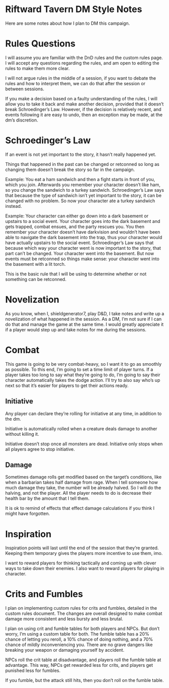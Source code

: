 # Riftward Tavern DM Style Notes

Here are some notes about how I plan to DM this campaign.

# Rules Questions

I will assume you are familiar with the DnD rules and the custom rules page. I will accept any questions regarding the rules, and am open to editing the rules to make them more clear.

I will not argue rules in the middle of a session, if you want to debate the rules and how to interpret them, we can do that after the session or between sessions.

If you make a decision based on a faulty understanding of the rules, I will allow you to take it back and make another decision, provided that it doesn’t break Schroedinger’s Law. However, if the decision is relatively recent, and events following it are easy to undo, then an exception may be made, at the dm’s discretion.

# Schroedinger’s Law

If an event is not yet important to the story, it hasn’t really happened yet.

Things that happened in the past can be changed or retconned so long as changing them doesn’t break the story so far in the campaign.

Example: You eat a ham sandwich and then a fight starts in front of you, which you join. Afterwards you remember your character doesn’t like ham, so you change the sandwich to a turkey sandwich. Schroedinger’s Law says that because the type of sandwich isn’t yet important to the story, it can be changed with no problem. So now your character ate a turkey sandwich instead.

Example: Your character can either go down into a dark basement or upstairs to a social event. Your character goes into the dark basement and gets trapped, combat ensues, and the party rescues you. You then remember your character doesn’t have darkvision and wouldn’t have been able to navigate the dark basement into the trap, thus your character would have actually upstairs to the social event. Schroedinger’s Law says that because which way your character went is now important to the story, that part can’t be changed. Your character went into the basement. But now events must be retconned so things make sense: your character went into the basement with a lit torch.

This is the basic rule that I will be using to determine whether or not something can be retconned.

# Novelization

As you know, when I, shieldgenerator7, play D&D, I take notes and write up a novelization of what happened in the session. As a DM, I’m not sure if I can do that and manage the game at the same time. I would greatly appreciate it if a player would step up and take notes for me during the sessions.

# Combat

This game is going to be very combat-heavy, so I want it to go as smoothly as possible. To this end, I’m going to set a time limit of player turns. If a player takes too long to say what they’re going to do, I’m going to say their character automatically takes the dodge action. I’ll try to also say who’s up next so that it’s easier for players to get their actions ready.

## Initiative

Any player can declare they’re rolling for initiative at any time, in addition to the dm.

Initiative is automatically rolled when a creature deals damage to another without killing it.

Initiative doesn’t stop once all monsters are dead. Initiative only stops when all players agree to stop initiative.

## Damage

Sometimes damage rolls get modified based on the target’s conditions, like when a barbarian takes half damage from rage. When I tell someone how much damage they take, the number will be already halved. So I will do the halving, and not the player. All the player needs to do is decrease their health bar by the amount that I tell them.

It is ok to remind of effects that effect damage calculations if you think I might have forgotten.

# Inspiration

Inspiration points will last until the end of the session that they’re granted. Keeping them temporary gives the players more incentive to use them, imo.

I want to reward players for thinking tactically and coming up with clever ways to take down their enemies. I also want to reward players for playing in character.

# Crits and Fumbles

I plan on implementing custom rules for crits and fumbles, detailed in the custom rules document. The changes are overall designed to make combat damage more consistent and less bursty and less brutal.

I plan on using crit and fumble tables for both players and NPCs. But don’t worry, I’m using a custom table for both. The fumble table has a 20% chance of letting you reroll, a 10% chance of doing nothing, and a 70% chance of mildly inconveniencing you. There are no grave dangers like breaking your weapon or damaging yourself by accident.

NPCs roll the crit table at disadvantage, and players roll the fumble table at advantage. This way, NPCs get rewarded less for crits, and players get punished less for fumbles.

If you fumble, but the attack still hits, then you don’t roll on the fumble table.
